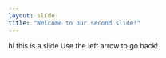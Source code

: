 ```yaml
---
layout: slide
title: "Welcome to our second slide!"
---
```

hi this is a slide
Use the left arrow to go back!

